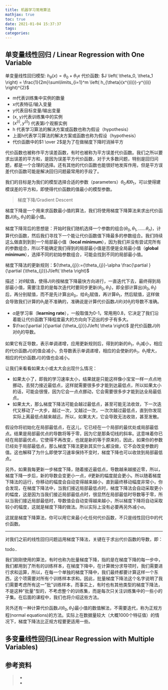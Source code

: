 ```yaml
---
title: 机器学习常用算法
mathjax: true
toc: true
date: 2021-01-04 15:37:37
tags:
categories:
---
```



## 单变量线性回归 / Linear Regression with One Variable
单变量线性回归模型: $h_\theta(x)=\theta_0+\theta_1x$
代价函数: $J \left( \theta_0, \theta_1 \right) = \frac{1}{2m}\sum\limits_{i=1}^m \left( h_{\theta}(x^{(i)})-y^{(i)} \right)^{2}$

- m代表训练集中实例的数量
- x代表特征/输入变量
- y代表目标变量/输出变量
- (x, y)代表训练集中的实例
- $(x^{(i)},y^{(i)})$ 代表第i个观察实例
- h 代表学习算法的解决方案或函数也称为假设（hypothesis）
- 上面h代表学习算法的解决方案或函数也称为假设（hypothesis）
- 代价函数中的$1 \over 2$是为了在做梯度下降时消掉平方

代价函数也被称作平方误差函数，有时也被称为平方误差代价函数。我们之所以要求出误差的平方和，是因为误差平方代价函数，对于大多数问题，特别是回归问题，都是一个合理的选择。还有其他的代价函数也能很好地发挥作用，但是平方误差代价函数可能是解决回归问题最常用的手段了。

我们的目标是为我们的模型选择合适的参数（parameters）$\theta_0 和 \theta_1$，可以使得建模误差的平方和，即使得代价函数的值最小的模型参数。

> 梯度下降/Gradient Descent

梯度下降是一个用来求函数最小值的算法，我们将使用梯度下降算法来求出代价函数$J(\theta_0, \theta_1)$的最小值。

梯度下降背后的思想是：开始时我们随机选择一个参数的组合$(\theta_0, \theta_1,...... \theta_n)$，计算代价函数，然后我们寻找下一个能让代价函数值下降最多的参数组合。我们持续这么做直到到到一个局部最小值（**local minimum**），因为我们并没有尝试完所有的参数组合，所以不能确定我们得到的局部最小值是否便是全局最小值（**global minimum**），选择不同的初始参数组合，可能会找到不同的局部最小值。

梯度下降法的更新规则：${\theta_{j}}:={\theta_{j}}-\alpha \frac{\partial }{\partial {\theta_{j}}}J\left( \theta \right)$

描述：对$\theta$赋值，使得$J(\theta)$按梯度下降最快方向进行，一直迭代下去，最终得到局部最小值，需要注意的是每次迭代时要同步更新$(\theta_0,\theta_1)$，即全部计算出$(\theta_0,\theta_1)$后，再分别赋值，而不是先计算出$\theta_0$，给$\theta_0$赋值，再计算$\theta_1$，然后赋值，这样做会导致我们计算的$\theta_1$是不准确的，准确说是计算代价函数$J(\theta)$对$\theta_j$的导数不准确。
- $\alpha$是学习率（**learning rate**），一般取值为0-1，常用用0.8，它决定了我们沿着能让代价函数下降程度最大的方向向下迈出的步子有多大。
- $\frac{\partial }{\partial {\theta_{j}}}J\left( \theta \right)$ 是代价函数$J(\theta)$对$\theta_j$的导数。

如果它有正导数，表示单调递增，应用更新规则后，得到的新的${\theta_{1}}$，${\theta_{1}}$减小，相应的代价函数$J()$的值会减小，负导数表示单调递增，相应的会使新的${\theta_{1}}$，${\theta_{1}}$增大，相应的代价函数$J()$的值也会减小。

让我们来看看如果太小或太大会出现什么情况：
- 如果太小了，即我的学习速率太小，结果就是只能这样像小宝宝一样一点点地挪动，去努力接近最低点，这样就需要很多步才能到达最低点，所以如果太小的话，可能会很慢，因为它会一点点挪动，它会需要很多步才能到达全局最低点。
- 如果太大，那么梯度下降法可能会越过最低点，甚至可能无法收敛，下一次迭代又移动了一大步，越过一次，又越过一次，一次次越过最低点，直到你发现实际上离最低点越来越远，所以，如果太大，它会导致无法收敛，甚至发散。

假设你将初始化在局部最低点，在这儿，它已经在一个局部的最优处或局部最低点。结果是局部最优点的导数将等于零，因为它是那条切线的斜率。这意味着你已经在局部最优点，它使得不再改变，也就是新的等于原来的，因此，如果你的参数已经处于局部最低点，那么梯度下降法更新其实什么都没做，它不会改变参数的值。这也解释了为什么即使学习速率保持不变时，梯度下降也可以收敛到局部最低点。

另外，如果我每更新一步梯度下降，随着接近最低点，导数越来越接近零，所以，梯度下降一步后，新的导数会变更小一点，$\theta$更新的幅度就会更小。所以随着梯度下降法的运行，你移动的幅度会自动变得越来越小，直到最终移动幅度非常小，你会发现，在梯度下降法中，当我们接近局部最低点时，梯度下降法会自动采取更小的幅度，这是因为当我们接近局部最低点时，很显然在局部最低时导数等于零，所以当我们接近局部最低时，导数值会自动变得越来越小，所以梯度下降将自动采取较小的幅度，这就是梯度下降的做法。所以实际上没有必要再另外减小$\alpha$。

这就是梯度下降算法，你可以用它来最小化任何代价函数，不只是线性回归中的代价函数。

----

对我们之前的线性回归问题运用梯度下降法，关键在于求出代价函数的导数，即：

todo..

我们刚刚使用的算法，有时也称为批量梯度下降，指的是在梯度下降的每一步中，我们都用到了所有的训练样本，在梯度下降中，在计算微分求导项时，我们需要进行求和运算，所以，在每一个单独的梯度下降中，我们最终都要计算这样一个东西，这个项需要对所有个训练样本求和。因此，批量梯度下降法这个名字说明了我们需要考虑所有这一"批"训练样本，而事实上，有时也有其他类型的梯度下降法，不是这种"批量"型的，不考虑整个的训练集，而是每次只关注训练集中的一些小的子集。在后面的课程中，我们也将介绍这些方法。

另外还有一种计算代价函数$J(\theta_0, \theta_1)$最小值的数值解法，不需要迭代，称为正规方程(normal equations)的方法。实际上在数据量较大（大概1000个特征值）的情况下，梯度下降法比正规方程要更适用一些。

## 多变量线性回归(Linear Regression with Multiple Variables)


## 参考资料
> - []()
> - []()
